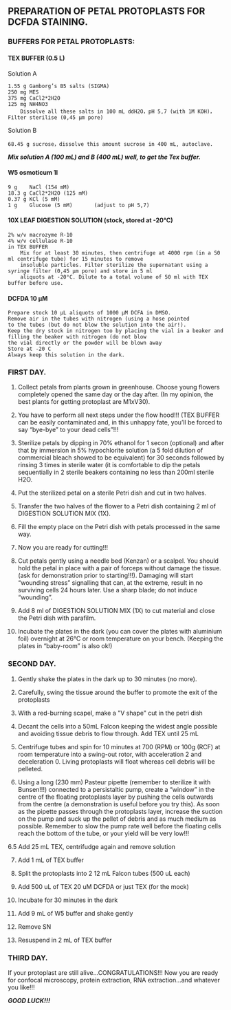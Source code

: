 ## PREPARATION OF PETAL PROTOPLASTS FOR DCFDA STAINING.

### BUFFERS FOR PETAL PROTOPLASTS:

#### TEX BUFFER (0.5 L)


Solution A
```
1.55 g Gamborg’s B5 salts (SIGMA) 
250 mg MES
375 mg CaCl2*2H2O
125 mg NH4NO3
    Dissolve all these salts in 100 mL ddH2O，pH 5,7 (with 1M KOH)，Filter sterilise (0,45 µm pore)
```
Solution B
```
68.45 g sucrose，dissolve this amount sucrose in 400 mL, autoclave.
```
___Mix solution A (100 mL) and B (400 mL) well, to get the Tex buffer.___

#### W5 osmoticum	1l 
```
9 g    NaCl (154 mM)
18.3 g CaCl2*2H2O (125 mM)
0.37 g KCl (5 mM)
1 g    Glucose (5 mM)       (adjust to pH 5,7)
```

#### 10X LEAF DIGESTION SOLUTION (stock, stored at -20°C)
```
2% w/v macrozyme R-10
4% w/v cellulase R-10
in TEX BUFFER
	Mix for at least 30 minutes, then centrifuge at 4000 rpm (in a 50 ml centrifuge tube) for 15 minutes to remove 
	insoluble particles. Filter sterilize the supernatant using a syringe filter (0,45 µm pore) and store in 5 ml 
	aliquots at -20°C. Dilute to a total volume of 50 ml with TEX buffer before use.
```

#### DCFDA	10 µM
```		
Prepare stock 10 µL aliquots of 1000 µM DCFA in DMSO. 
Remove air in the tubes with nitrogen (using a hose pointed
to the tubes (but do not blow the solution into the air!). 
Keep the dry stock in nitrogen too by placing the vial in a beaker and filling the beaker with nitrogen (do not blow 
the vial directly or the powder will be blown away
Store at -20 C
Always keep this solution in the dark.
```



### FIRST DAY.

1.	Collect petals from plants grown in greenhouse. Choose young flowers completely opened the same day or the day after. (In my opinion, the best plants for getting protoplast are M1xV30).

2.	You have to perform all next steps under the flow hood!!! (TEX BUFFER can be easily contaminated and, in this unhappy fate, you’ll be forced to say “bye-bye” to your dead cells”!!!

3.	Sterilize petals by dipping in 70% ethanol for 1 secon (optional) and after that by immersion in 5% hypochlorite solution (a 5 fold dilution of commercial bleach showed to be equivalent) for 30 seconds followed by rinsing 3 times in sterile water (it is comfortable to dip the petals sequentially in 2 sterile beakers containing no less than 200ml sterile H2O.

4.	Put the sterilized petal on a sterile Petri dish and cut in two halves.

5.	Transfer the two halves of the flower to a Petri dish containing 2 ml of DIGESTION SOLUTION MIX (1X).

6.	Fill the empty place on the Petri dish with petals processed in the same way.

7.	Now you are ready for cutting!!!

8.	Cut petals gently using a needle bed (Kenzan) or a scalpel. You should hold the petal in place with a pair of forceps without damage the tissue. (ask for demonstration prior to starting!!!). Damaging will start “wounding stress” signalling that can, at the extreme, result in no surviving cells 24 hours later. Use a sharp blade; do not induce “wounding”.

9.	Add 8 ml of DIGESTION SOLUTION MIX (1X) to cut material and close the Petri dish with parafilm.

10.	Incubate the plates in the dark (you can cover the plates with aluminium foil) overnight at 26°C or room temperature on your bench. (Keeping the plates in “baby-room” is also ok!)


### SECOND DAY.

1. Gently shake the plates in the dark up to 30 minutes (no more).

2. Carefully, swing the tissue around the buffer to promote the exit of the protoplasts 

3. With a red-burning scapel, make a "V shape" cut in the petri dish

4. Decant the cells into a 50mL Falcon keeping the widest angle possible and avoiding tissue debris to flow through. Add TEX until 25 mL

5. Centrifuge tubes and spin for 10 minutes at 700 (RPM) or 100g (RCF) at room temperature into a swing-out rotor, with acceleration 2 and deceleration 0. Living protoplasts will float whereas cell debris will be pelleted.

6.	Using a long (230 mm) Pasteur pipette (remember to sterilize it with Bunsen!!!) connected to a persistaltic pump, create a “window” in the centre of the floating protoplasts layer by pushing the cells outwards from the centre (a demonstration is useful before you try this). As soon as the pipette passes through the protoplasts layer, increase the suction on the pump and suck up the pellet of debris and as much medium as possible. 
Remember to slow the pump rate well before the floating cells reach the bottom of the tube, or your yield will be very low!!!

6.5 Add 25 mL TEX, centrifudge again and remove solution

7. Add 1 mL of TEX buffer

8. Split the protoplasts into 2 12 mL Falcon tubes (500 uL each)

9. Add 500 uL of TEX 20 uM DCFDA or just TEX (for the mock)

10. Incubate for 30 minutes in the dark

11.	Add 9 mL of W5 buffer and shake gently

12.	Remove SN

13. Resuspend in 2 mL of TEX buffer


### THIRD DAY.

If your protoplast are still alive...CONGRATULATIONS!!!
Now you are ready for confocal microscopy, protein extraction, RNA extraction...and whatever you like!!!

___GOOD LUCK!!!___
